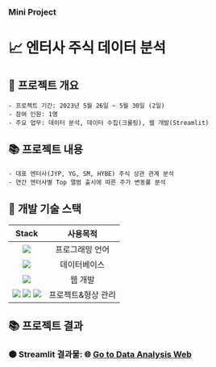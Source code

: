 ### Mini Project
# 📈 엔터사 주식 데이터 분석

## 📂 프로젝트 개요
```
- 프로젝트 기간: 2023년 5월 26일 ~ 5월 30일 (2일)
- 참여 인원: 1명
- 주요 업무: 데이터 분석, 데이터 수집(크롤링), 웹 개발(Streamlit)
```

## 📚 프로젝트 내용
```
- 대표 엔터사(JYP, YG, SM, HYBE) 주식 상관 관계 분석
- 연간 엔터사별 Top 앨범 출시에 따른 주가 변동률 분석
```

## 🔨 개발 기술 스택
|Stack|사용목적|
|:---:|:---:|
|<img src="https://img.shields.io/badge/python-3776AB?style=for-the-badge&logo=python&logoColor=white">|프로그래밍 언어|
|<img src="https://img.shields.io/badge/mysql-4479A1?style=for-the-badge&logo=mysql&logoColor=white">|데이터베이스|
|<img src="https://img.shields.io/badge/streamlit-FF4B4B?style=for-the-badge&logo=streamlit&logoColor=white">|웹 개발|
|<img src="https://img.shields.io/badge/notion-000000?style=for-the-badge&logo=notion&logoColor=white"> <img src="https://img.shields.io/badge/github-181717?style=for-the-badge&logo=github&logoColor=white"> <img src="https://img.shields.io/badge/git-F05032?style=for-the-badge&logo=git&logoColor=white">|프로젝트&형상 관리|

## 📚 프로젝트 결과
### 🟠 Streamlit 결과물: 🌐 [Go to Data Analysis Web](https://habangstockanalysis.streamlit.app)